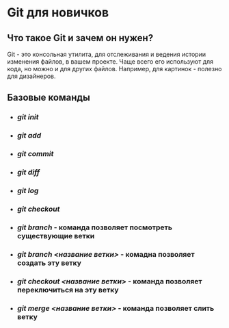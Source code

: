 # Git для новичков

## Что такое Git и зачем он нужен?
Git - это консольная утилита, для отслеживания и ведения истории изменения файлов, в вашем проекте. Чаще всего его используют для кода, но можно и для других файлов. Например, для картинок - полезно для дизайнеров.

## Базовые команды
* ### *git init*
* ### *git add*
* ### *git commit*
* ### *git diff*
* ### *git log*
* ### *git checkout*

* ### *git branch* - команда позволяет посмотреть существующие ветки
* ### *git branch <название ветки>* - комадна позволяет создать эту ветку
* ### *git checkout <название ветки>* - команда позволяет переключиться на эту ветку
* ### *git merge <название ветки>* - команда позволяет слить ветку
